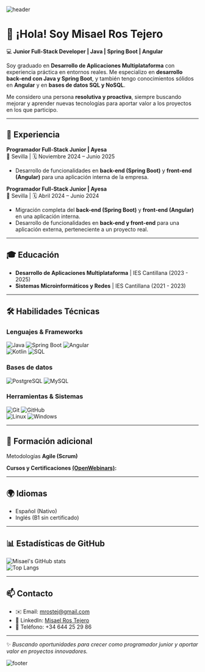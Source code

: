 ![header](https://capsule-render.vercel.app/api?type=waving&color=gradient&height=200&section=header&text=Misael%20Ros%20Tejero&fontSize=40&fontAlignY=35&desc=Junior%20Full-Stack%20Developer%20|%20Java%20%7C%20Spring%20Boot%20%7C%20Angular&descAlignY=55&descAlign=50)

# 👋 ¡Hola! Soy Misael Ros Tejero  

💻 **Junior Full-Stack Developer | Java | Spring Boot | Angular**  

Soy graduado en **Desarrollo de Aplicaciones Multiplataforma** con experiencia práctica en entornos reales.  Me especializo en **desarrollo back-end con Java y Spring Boot**, y también tengo conocimientos sólidos en **Angular** y en **bases de datos SQL y NoSQL**.  

Me considero una persona **resolutiva y proactiva**, siempre buscando mejorar y aprender nuevas tecnologías para aportar valor a los proyectos en los que participo.  

---

## 🚀 Experiencia

**Programador Full-Stack Junior | Ayesa**  
📍 Sevilla | 🗓️ Noviembre 2024 – Junio 2025  
- Desarrollo de funcionalidades en **back-end (Spring Boot)** y **front-end (Angular)** para una aplicación interna de la empresa.  

**Programador Full-Stack Junior | Ayesa**  
📍 Sevilla | 🗓️ Abril 2024 – Junio 2024  
- Migración completa del **back-end (Spring Boot)** y **front-end (Angular)** en una aplicación interna.  
- Desarrollo de funcionalidades en **back-end y front-end** para una aplicación externa, perteneciente a un proyecto real.  

---

## 🎓 Educación  

- **Desarrollo de Aplicaciones Multiplataforma** | IES Cantillana (2023 - 2025)  
- **Sistemas Microinformáticos y Redes** | IES Cantillana (2021 - 2023)  

---

## 🛠️ Habilidades Técnicas  

### Lenguajes & Frameworks  
![Java](https://img.shields.io/badge/Java-ED8B00?style=for-the-badge&logo=openjdk&logoColor=white)  ![Spring Boot](https://img.shields.io/badge/Spring%20Boot-6DB33F?style=for-the-badge&logo=springboot&logoColor=white)  ![Angular](https://img.shields.io/badge/Angular-DD0031?style=for-the-badge&logo=angular&logoColor=white)  
![Kotlin](https://img.shields.io/badge/Kotlin-0095D5?style=for-the-badge&logo=kotlin&logoColor=white)  ![SQL](https://img.shields.io/badge/SQL-336791?style=for-the-badge&logo=postgresql&logoColor=white)  

### Bases de datos  
![PostgreSQL](https://img.shields.io/badge/PostgreSQL-4169E1?style=for-the-badge&logo=postgresql&logoColor=white)  ![MySQL](https://img.shields.io/badge/MySQL-005C84?style=for-the-badge&logo=mysql&logoColor=white)  

### Herramientas & Sistemas  
![Git](https://img.shields.io/badge/Git-F05032?style=for-the-badge&logo=git&logoColor=white)  ![GitHub](https://img.shields.io/badge/GitHub-181717?style=for-the-badge&logo=github&logoColor=white)  
![Linux](https://img.shields.io/badge/Linux-FCC624?style=for-the-badge&logo=linux&logoColor=black)  ![Windows](https://img.shields.io/badge/Windows-0078D6?style=for-the-badge&logo=windows&logoColor=white)  

---

## 🌱 Formación adicional  

Metodologías **Agile (Scrum)**

**Cursos y Certificaciones [(OpenWebinars)](https://www.linkedin.com/in/misael-ros-tejero-1003252a2/details/certifications):**  

---

## 🌍 Idiomas  

- Español (Nativo)  
- Inglés (B1 sin certificado)  

---

## 📊 Estadísticas de GitHub  

![Misael's GitHub stats](https://github-readme-stats.vercel.app/api?username=mrostej&show_icons=true&theme=radical)  
![Top Langs](https://github-readme-stats.vercel.app/api/top-langs/?username=mrostej&layout=compact&theme=radical)  

---

## 📫 Contacto  

- ✉️ Email: [mrostej@gmail.com](mailto:mrostej@gmail.com)  
- 🔗 LinkedIn: [Misael Ros Tejero](http://www.linkedin.com/in/misael-ros-tejero-1003252a2)  
- 📱 Teléfono: +34 644 25 29 86  

---

✨ *Buscando oportunidades para crecer como programador junior y aportar valor en proyectos innovadores.*

![footer](https://capsule-render.vercel.app/api?type=waving&color=gradient&height=100&section=footer)

